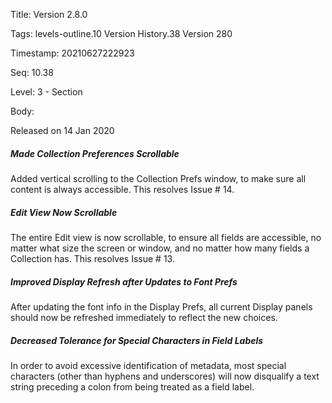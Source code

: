 Title:  Version 2.8.0

Tags:   levels-outline.10 Version History.38 Version 280

Timestamp: 20210627222923

Seq:    10.38

Level:  3 - Section

Body: 

Released on 14 Jan 2020
 
##### Made Collection Preferences Scrollable

Added vertical scrolling to the Collection Prefs window, to make sure all content is always accessible. This resolves Issue # 14. 

 
##### Edit View Now Scrollable

The entire Edit view is now scrollable, to ensure all fields are accessible, no matter what size the screen or window, and no matter how many fields a Collection has. This resolves Issue # 13. 

 
##### Improved Display Refresh after Updates to Font Prefs

After updating the font info in the Display Prefs, all current Display panels should now be refreshed immediately to reflect the new choices. 

 
##### Decreased Tolerance for Special Characters in Field Labels

In order to avoid excessive identification of metadata, most special characters (other than hyphens and underscores) will now disqualify a text string preceding a colon from being treated as a field label.
